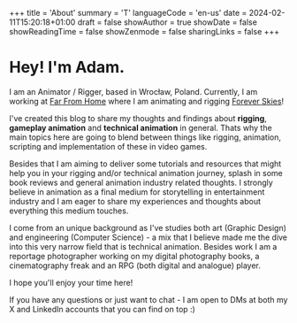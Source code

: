 +++
title = 'About'
summary = 'T'
languageCode = 'en-us'
date = 2024-02-11T15:20:18+01:00
draft = false
showAuthor = true
showDate = false
showReadingTime = false
showZenmode = false
sharingLinks = false
+++

# Hey! I'm Adam. 
I am an Animator / Rigger, based in Wrocław, Poland. 
Currently, I am working at [Far From Home](https://www.farfromhomegames.com/) where I am animating and rigging [Forever Skies](https://store.steampowered.com/app/1641960/Forever_Skies/)!

I've created this blog to share my thoughts and findings about **rigging**, **gameplay animation** and **technical animation** in general. 
Thats why the main topics here are going to blend between things like rigging, animation, scripting and implementation of these in video games.

Besides that I am aiming to deliver some tutorials and resources that might help you in your rigging and/or technical animation journey, splash in some book reviews
and general animation industry related thoughts. I strongly believe in animation as a final medium for storytelling in entertainment industry and I am 
eager to share my experiences and thoughts about everything this medium touches.

I come from an unique background as I've studies both art (Graphic Design) and engineering (Computer Science) - a mix that I believe made me the
dive into this very narrow field that is technical animation. Besides work I am a reportage photographer working on my digital photography books, 
a cinematography freak and an RPG (both digital and analogue) player.

I hope you'll enjoy your time here!

If you have any questions or just want to chat - I am open to DMs at both my X and LinkedIn accounts that you can find on top :)